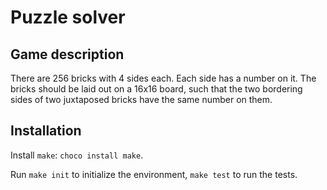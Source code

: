 # Puzzle solver

## Game description

There are 256 bricks with 4 sides each. Each side has a number on it.
The bricks should be laid out on a 16x16 board, such that the two bordering sides of two juxtaposed bricks have the same number on them.

## Installation

Install `make`: `choco install make`.

Run `make init` to initialize the environment, `make test` to run the tests.
